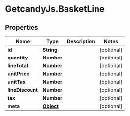 # GetcandyJs.BasketLine

## Properties

Name | Type | Description | Notes
------------ | ------------- | ------------- | -------------
**id** | **String** |  | [optional] 
**quantity** | **Number** |  | [optional] 
**lineTotal** | **Number** |  | [optional] 
**unitPrice** | **Number** |  | [optional] 
**unitTax** | **Number** |  | [optional] 
**lineDiscount** | **Number** |  | [optional] 
**tax** | **Number** |  | [optional] 
**meta** | [**Object**](.md) |  | [optional] 


